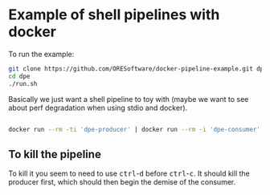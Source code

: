 

# Example of shell pipelines with docker

To run the example:

```bash
git clone https://github.com/ORESoftware/docker-pipeline-example.git dpe
cd dpe
./run.sh

```

Basically we just want a shell pipeline to toy with (maybe we want to see about perf degradation when using
stdio and docker).

```bash

docker run --rm -ti 'dpe-producer' | docker run --rm -i 'dpe-consumer'

```


## To kill the pipeline

To kill it you seem to need to use <kbd>ctrl</kbd>-<kbd>d</kbd> before <kbd>ctrl</kbd>-<kbd>c</kbd>.
It should kill the producer first, which should then begin the demise of the consumer.